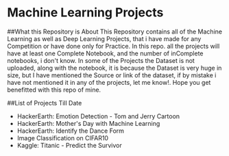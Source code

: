 # Machine Learning Projects

##What this Repository is About
This Repository contains all of the Machine Learning as well as Deep Learning Projects, that i have made for any Competition or have done only for Practice.
In this repo. all the projects will have at least one Complete Notebook, and the number of inComplete notebooks, i don't know. In some of the Projects the Dataset is not uploaded, along with the notebook, it is because the Dataset is very huge in size, but I have mentioned the Source or link of the dataset, if by mistake i have not mentioned it in any of the projects, let me know!. Hope you get benefitted with this repo of mine.

##List of Projects Till Date
* HackerEarth: Emotion Detection - Tom and Jerry Cartoon
* HackerEarth: Mother's Day with Machine Learning
* HackerEarth: Identify the Dance Form
* Image Classification on CIFAR10
* Kaggle: Titanic - Predict the Survivor
